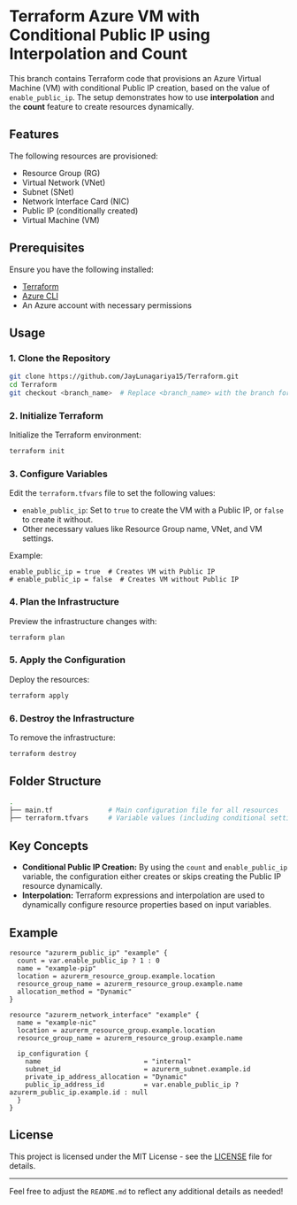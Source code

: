 # Terraform Azure VM with Conditional Public IP using Interpolation and Count

This branch contains Terraform code that provisions an Azure Virtual Machine (VM) with conditional Public IP creation, based on the value of `enable_public_ip`. The setup demonstrates how to use **interpolation** and the **count** feature to create resources dynamically.

## Features

The following resources are provisioned:

- Resource Group (RG)
- Virtual Network (VNet)
- Subnet (SNet)
- Network Interface Card (NIC)
- Public IP (conditionally created)
- Virtual Machine (VM)

## Prerequisites

Ensure you have the following installed:

- [Terraform](https://www.terraform.io/downloads.html)
- [Azure CLI](https://docs.microsoft.com/en-us/cli/azure/install-azure-cli)
- An Azure account with necessary permissions

## Usage

### 1. Clone the Repository

```bash
git clone https://github.com/JayLunagariya15/Terraform.git
cd Terraform
git checkout <branch_name>  # Replace <branch_name> with the branch for this setup
```

### 2. Initialize Terraform

Initialize the Terraform environment:

```bash
terraform init
```

### 3. Configure Variables

Edit the `terraform.tfvars` file to set the following values:

- `enable_public_ip`: Set to `true` to create the VM with a Public IP, or `false` to create it without.
- Other necessary values like Resource Group name, VNet, and VM settings.

Example:

```hcl
enable_public_ip = true  # Creates VM with Public IP
# enable_public_ip = false  # Creates VM without Public IP
```

### 4. Plan the Infrastructure

Preview the infrastructure changes with:

```bash
terraform plan
```

### 5. Apply the Configuration

Deploy the resources:

```bash
terraform apply
```

### 6. Destroy the Infrastructure

To remove the infrastructure:

```bash
terraform destroy
```

## Folder Structure

```bash
.
├── main.tf              # Main configuration file for all resources
├── terraform.tfvars     # Variable values (including conditional settings)
```

## Key Concepts

- **Conditional Public IP Creation:** By using the `count` and `enable_public_ip` variable, the configuration either creates or skips creating the Public IP resource dynamically.
- **Interpolation:** Terraform expressions and interpolation are used to dynamically configure resource properties based on input variables.

## Example

```hcl
resource "azurerm_public_ip" "example" {
  count = var.enable_public_ip ? 1 : 0
  name = "example-pip"
  location = azurerm_resource_group.example.location
  resource_group_name = azurerm_resource_group.example.name
  allocation_method = "Dynamic"
}

resource "azurerm_network_interface" "example" {
  name = "example-nic"
  location = azurerm_resource_group.example.location
  resource_group_name = azurerm_resource_group.example.name

  ip_configuration {
    name                          = "internal"
    subnet_id                     = azurerm_subnet.example.id
    private_ip_address_allocation = "Dynamic"
    public_ip_address_id          = var.enable_public_ip ? azurerm_public_ip.example.id : null
  }
}
```

## License

This project is licensed under the MIT License - see the [LICENSE](LICENSE) file for details.

---

Feel free to adjust the `README.md` to reflect any additional details as needed!
